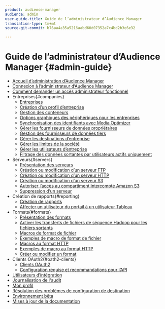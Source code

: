 ```yaml
---
product: audience-manager
audience: admin
user-guide-title: Guide de l’administrateur d’Audience Manager
translation-type: tm+mt
source-git-commit: b76aa4a35a5216aabd60d07352a7c4bd2b3e6e32

---
```



# Guide de l’administrateur d’Audience Manager {#admin-guide}

+ [Accueil d’administration d’Audience Manager](admin-home.md)
+ [Connexion à l’administrateur d’Audience Manager](admin-login.md)
+ [Comment demander un accès administrateur fonctionnel](admin-access.md)
+ Entreprises{#companies}
   + [Entreprises](companies/admin-companies-overview.md)
   + [Création d’un profil d’entreprise](companies/admin-manage-company-profiles.md)
   + [Gestion des conteneurs](companies/admin-manage-containers.md)
   + [Options graphiques des périphériques pour les entreprises](companies/admin-device-graph-options.md)
   + [Synchronisation des identifiants avec Media Optimizer](companies/admin-amo-sync.md)
   + [Gérer les fournisseurs de données propriétaires](companies/admin-first-party-providers.md)
   + [Gestion des fournisseurs de données tiers](companies/admin-third-party-providers.md)
   + [Gérer les destinations d’entreprise](companies/admin-manage-company-destinations.md)
   + [Gérer les limites de la société](companies/admin-company-limits.md)
   + [Gérer les utilisateurs d’entreprise](companies/admin-manage-company-users.md)
   + [Filtrage des données sortantes par utilisateurs actifs uniquement](companies/outbound-active-user-filter.md)
+ Serveurs{#servers}
   + [Présentation des serveurs](admin-servers/admin-servers.md)
   + [Création ou modification d’un serveur FTP](admin-servers/create-ftp-server.md)
   + [Création ou modification d’un serveur HTTP](admin-servers/create-http-server.md)
   + [Création ou modification d’un serveur S3](admin-servers/create-s3-server.md)
   + [Autoriser l’accès au compartiment intercompte Amazon S3](admin-servers/admin-authorize-s3-cross-bucket.md)
   + [Suppression d’un serveur](admin-servers/admin-delete-server.md)
+ Création de rapports{#reporting}
   + [Création de rapports](admin-reporting/admin-reporting-overview.md)
   + [Affecter un utilisateur du portail à un utilisateur Tableau](admin-reporting/admin-assign-tableau-user.md)
+ Formats{#formats}
   + [Présentation des formats](formats/formats.md)
   + [Activer les transferts de fichiers de séquence Hadoop pour les fichiers sortants](formats/enable-outbound-seq.md)
   + [Macros de format de fichier](formats/file-formats.md)
   + [Exemples de macro de format de fichier](formats/file-format-examples.md)
   + [Macros au format HTTP](formats/web-formats.md)
   + [Exemples de macro au format HTTP](formats/web-format-examples.md)
   + [Créer ou modifier un format](formats/admin-create-format.md)
+ Clients OAuth2{#oath2-clients}
   + [Clients OAuth2](admin-oauth2/admin-oauth2-create-edit.md)
   + [Configuration requise et recommandations pour l’API](admin-oauth2/aam-admin-api-requirements.md)
+ [Utilisateurs d’intégration](admin-manage-integration-users.md)
+ [Journalisation de l'audit](admin-audit-logging.md)
+ [Mon profil](admin-my-profile.md)
+ [Résolution des problèmes de configuration de destination](admin-destination-troubleshooting.md)
+ [Environnement bêta](admin-beta-environment.md)
+ [Mises à jour de la documentation](admin-doc-updates.md)
